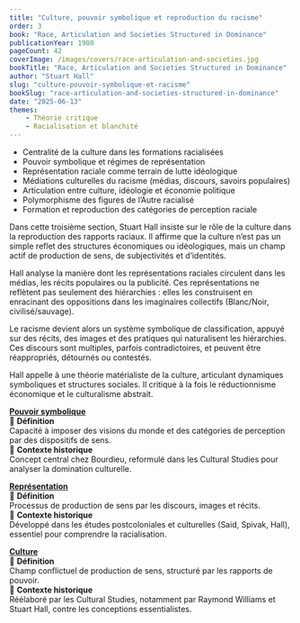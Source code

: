 ```yaml
---
title: "Culture, pouvoir symbolique et reproduction du racisme"
order: 3
book: "Race, Articulation and Societies Structured in Dominance"
publicationYear: 1980
pageCount: 42
coverImage: /images/covers/race-articulation-and-societies.jpg
bookTitle: "Race, Articulation and Societies Structured in Dominance"
author: "Stuart Hall"
slug: "culture-pouvoir-symbolique-et-racisme"
bookSlug: "race-articulation-and-societies-structured-in-dominance"
date: "2025-06-13"
themes: 
    - Théorie critique
    - Racialisation et blanchité
---
```


<!--themes:start-->
- Centralité de la culture dans les formations racialisées
- Pouvoir symbolique et régimes de représentation
- Représentation raciale comme terrain de lutte idéologique
- Médiations culturelles du racisme (médias, discours, savoirs populaires)
- Articulation entre culture, idéologie et économie politique
- Polymorphisme des figures de l’Autre racialisé
- Formation et reproduction des catégories de perception raciale
<!--themes:end-->

<!--summary:start-->
Dans cette troisième section, Stuart Hall insiste sur le rôle de la culture dans la reproduction des rapports raciaux. Il affirme que la culture n’est pas un simple reflet des structures économiques ou idéologiques, mais un champ actif de production de sens, de subjectivités et d’identités.

Hall analyse la manière dont les représentations raciales circulent dans les médias, les récits populaires ou la publicité. Ces représentations ne reflètent pas seulement des hiérarchies : elles les construisent en enracinant des oppositions dans les imaginaires collectifs (Blanc/Noir, civilisé/sauvage).

Le racisme devient alors un système symbolique de classification, appuyé sur des récits, des images et des pratiques qui naturalisent les hiérarchies. Ces discours sont multiples, parfois contradictoires, et peuvent être réappropriés, détournés ou contestés.

Hall appelle à une théorie matérialiste de la culture, articulant dynamiques symboliques et structures sociales. Il critique à la fois le réductionnisme économique et le culturalisme abstrait.
<!--summary:end-->

<!--concepts:start-->
[**Pouvoir symbolique**](/concepts/pouvoir-symbolique)  
🔹 **Définition**  
Capacité à imposer des visions du monde et des catégories de perception par des dispositifs de sens.  
🔹 **Contexte historique**  
Concept central chez Bourdieu, reformulé dans les Cultural Studies pour analyser la domination culturelle.

[**Représentation**](/concepts/representation)  
🔹 **Définition**  
Processus de production de sens par les discours, images et récits.  
🔹 **Contexte historique**  
Développé dans les études postcoloniales et culturelles (Said, Spivak, Hall), essentiel pour comprendre la racialisation.

[**Culture**](/concepts/culture)  
🔹 **Définition**  
Champ conflictuel de production de sens, structuré par les rapports de pouvoir.  
🔹 **Contexte historique**  
Réélaboré par les Cultural Studies, notamment par Raymond Williams et Stuart Hall, contre les conceptions essentialistes.
<!--concepts:end-->
